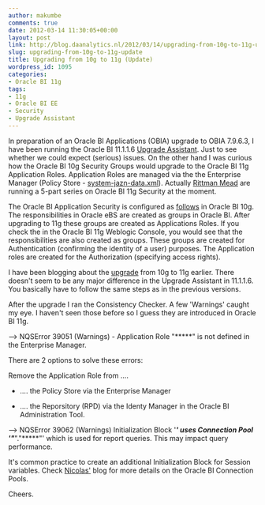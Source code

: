 ```yaml
---
author: makumbe
comments: true
date: 2012-03-14 11:30:05+00:00
layout: post
link: http://blog.daanalytics.nl/2012/03/14/upgrading-from-10g-to-11g-update/
slug: upgrading-from-10g-to-11g-update
title: Upgrading from 10g to 11g (Update)
wordpress_id: 1095
categories:
- Oracle BI 11g
tags:
- 11g
- Oracle BI EE
- Security
- Upgrade Assistant
---
```


In preparation of an Oracle BI Applications (OBIA) upgrade to OBIA 7.9.6.3, I have been running the Oracle BI 11.1.1.6 [Upgrade Assistant](http://docs.oracle.com/cd/E23943_01/bi.1111/e16452/apndx_screens.htm#FUGBI274). Just to see whether we could expect (serious) issues. On the other hand I was curious how the Oracle BI 10g Security Groups would upgrade to the Oracle BI 11g Application Roles. Application Roles are managed via the the Enterprise Manager (Policy Store - [system-jazn-data.xml](http://docs.oracle.com/cd/E23943_01/bi.1111/b32121/pbr_conf012.htm#RSPUB75339)). Actually [Rittman Mead](http://www.rittmanmead.com/2012/03/an-obiee-11g-security-primer-introduction/) are running a 5-part series on Oracle BI 11g Security at the moment.

The Oracle BI Application Security is configured as [follows](http://obibb.wordpress.com/2010/12/20/oracle-bi-applications-security/) in Oracle BI 10g. The responsibilities in Oracle eBS are created as groups in Oracle BI. After upgrading to 11g these groups are created as Applications Roles. If you check the in the Oracle BI 11g Weblogic Console, you would see that the responsibilities are also created as groups. These groups are created for Authentication (confirming the identity of a user) purposes. The Application roles are created for the Authorization (specifying access rights).

I have been blogging about the [upgrade](http://obibb.wordpress.com/2010/10/07/upgrading-from-10g-to-11g-repository-and-webcat/) from 10g to 11g earlier. There doesn't seem to be any major difference in the Upgrade Assistant in 11.1.1.6. You basically have to follow the same steps as in the previous versions.

After the upgrade I ran the Consistency Checker. A few 'Warnings' caught my eye. I haven't seen those before so I guess they are introduced in Oracle BI 11g.

--> NQSError 39051 (Warnings) - Application Role "*****" is not defined in the Enterprise Manager.

There are 2 options to solve these errors:

Remove the Application Role from ....



	
  * .... the Policy Store via the Enterprise Manager

	
  * .... the Reporsitory (RPD) via the Identy Manager in the Oracle BI Administration Tool.


--> NQSError 39062 (Warnings) Initialization Block '*****' uses Connection Pool '"*****"."*****"' which is used for report queries. This may impact query performance.

It's common practice to create an additional Initialization Block for Session variables. Check [Nicolas'](http://gerardnico.com/wiki/dat/obiee/connection_pool) blog for more details on the Oracle BI Connection Pools.

Cheers.
